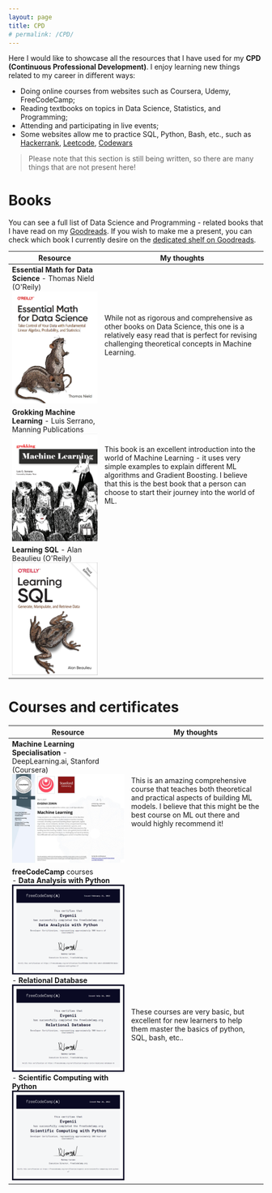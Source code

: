 ```yaml
---
layout: page
title: CPD
# permalink: /CPD/
---
```


Here I would like to showcase all the resources that I have used for my **CPD (Continuous Professional Development)**. I enjoy learning new things related to my career in different ways:
- Doing online courses from websites such as Coursera, Udemy, FreeCodeCamp;
- Reading textbooks on topics in Data Science, Statistics, and Programming;
- Attending and participating in live events;
- Some websites allow me to practice SQL, Python, Bash, etc., such as [Hackerrank](https://www.hackerrank.com/profile/zorin_evgenii_m), [Leetcode](https://leetcode.com/u/vzem_19/), [Codewars](https://www.codewars.com/users/EvgeniiZorin)

> Please note that this section is still being written, so there are many things that are not present here! 

# Books

You can see a full list of Data Science and Programming - related books that I have read on my [Goodreads](https://www.goodreads.com/review/list/145948565-evgenii-zorin?shelf=_data-science). If you wish to make me a present, you can check which book I currently desire on the [dedicated shelf on Goodreads](https://www.goodreads.com/review/list/145948565-evgenii-zorin?shelf=want-to-read-science-tech).

| Resource | My thoughts |
| - | - |
| **Essential Math for Data Science** - Thomas Nield (O'Reily) <br> <a href="images/essential-math-for-data-science.png"><img src="images/essential-math-for-data-science.png"></a> | While not as rigorous and comprehensive as other books on Data Science, this one is a relatively easy read that is perfect for revising challenging theoretical concepts in Machine Learning. |
| **Grokking Machine Learning** - Luis Serrano, Manning Publications <br> <a href="images/grokking-machine-learning.png"><img src="images/grokking-machine-learning.png"></a> | This book is an excellent introduction into the world of Machine Learning - it uses very simple examples to explain different ML algorithms and Gradient Boosting. I believe that this is the best book that a person can choose to start their journey into the world of ML. |
| **Learning SQL** - Alan Beaulieu (O'Reily) <br> <img src="images/learning-sql-oreily.png"> | |


# Courses and certificates

| Resource | My thoughts |
| - | - |
| **Machine Learning Specialisation** - DeepLearning.ai, Stanford (Coursera) <br> <a href="images/ml-specialisation.png"><img src="images/ml-specialisation.png" border="0"></a></td> | This is an amazing comprehensive course that teaches both theoretical and practical aspects of building ML models. I believe that this might be the best course on ML out there and would highly recommend it! |
| **freeCodeCamp** courses<br> - **Data Analysis with Python**<br> <img src="images/freeCodeCamp Data Analysis with Python.png"> <br> - **Relational Database**<br> <img src="images/freecodecamp_relational_database.png"> <br> - **Scientific Computing with Python** <br> <img src="images/freecodecamp_scientific-computing-with-python.png"> | These courses are very basic, but excellent for new learners to help them master the basics of python, SQL, bash, etc.. |

